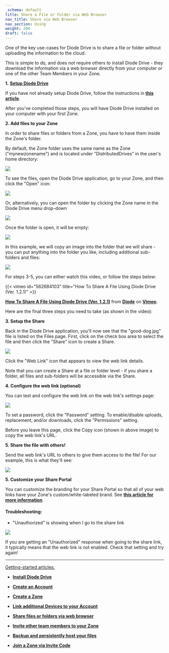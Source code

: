 ```yaml
---
_schema: default
title: Share a File or Folder via Web Browser
nav_title: Share via Web Browser
nav_section: Using
weight: 204
draft: false
---
```

One of the key use-cases for Diode Drive is to share a file or folder without uploading the information to the cloud.

This is simple to do, and does not require others to install Diode Drive - they download the information via a web browser directly from your computer or one of the other Team Members in your Zone.

**1\.** <a href="https://app.docs.diode.io/docs/" target="_blank" rel="noopener"><strong>Setup Diode Drive</strong></a>

If you have not already setup Diode Drive, follow the instructions in <a href="https://app.docs.diode.io/docs/" target="_blank" rel="noopener"><strong>this article</strong></a>.

After you've completed those steps, you will have Diode Drive installed on your computer with your first Zone.

**2\. Add files to your Zone**

In order to share files or folders from a Zone, you have to have them inside the Zone's folder.

By default, the Zone folder uses the same name as the Zone ("mynewzonename") and is located under "DistributedDrives" in the user's home directory:

![](/uploads/image-53.png)

To see the files, open the Diode Drive application, go to your Zone, and then click the "Open" icon:

![](/uploads/image-54.png)

Or, alternatively, you can open the folder by clicking the Zone name in the Diode Drive menu drop-down

![](/uploads/image-55.png)

Once the folder is open, it will be empty:

![](/uploads/image-56.png)

In this example, we will copy an image into the folder that we will share - you can put anything into the folder you like, including additional sub-folders and files:

![](/uploads/image-57.png)

For steps 3-5, you can either watch this video, or follow the steps below:

{{< vimeo id="562684103" title="How To Share A File Using Diode Drive (Ver. 1.2.1)" >}}

[**How To Share A File Using Diode Drive (Ver. 1.2.1)**](https://vimeo.com/562684103) from [**Diode**](https://vimeo.com/diodechain) on [**Vimeo**](https://vimeo.com/).

Here are the final three steps you need to take (as shown in the video):

**3\. Setup the Share**

Back in the Diode Drive application, you'll now see that the "good-dog.jpg" file is listed on the Files page. First, click on the check box area to select the file and then click the "Share" icon to create a Share.

![](/uploads/image-58.png)

Click the "Web Link" icon that appears to view the web link details.

Note that you can create a Share at a file or folder level - if you share a folder, all files and sub-folders will be accessible via the Share.

**4\. Configure the web link (optional)**

You can test and configure the web link on the web link's settings page:

![](/uploads/image-59.png)

To set a password, click the "Password" setting. To enable/disable uploads, replacement, and/or downloads, click the "Permissions" setting.

Before you leave this page, click the Copy icon (shown in above image) to copy the web link's URL.

**5\. Share the file with others!**

Send the web link's URL to others to give them access to the file! For our example, this is what they'll see:

![](/uploads/image-60.png)

**5\. Customize your Share Portal**

You can customize the branding for your Share Portal so that all of your web links have your Zone's custom/white-labeled brand. See <a href="https://app.docs.diode.io/docs/using/how-to-customize-share-page-information/" target="_blank" rel="noopener"><strong>this article for more information</strong></a>.

#### **Troubleshooting:**

* "Unauthorized" is showing when I go to the share link

![](/uploads/image-61.png)

If you are getting an "Unauthorized" response when going to the share link, it typically means that the web link is not enabled. Check that setting and try again!

---

<u>Getting-started articles:</u>

* <a href="https://app.docs.diode.io/docs/" target="_blank" rel="noopener"><strong>Install Diode Drive</strong></a>
* <a href="https://app.docs.diode.io/docs/using/getting-started/" target="_blank" rel="noopener"><strong>Create an Account</strong></a>
* <a href="https://app.docs.diode.io/docs/using/create-a-zone/" target="_blank" rel="noopener"><strong>Create a Zone</strong></a>
* <a href="https://app.docs.diode.io/docs/using/linked-devices/" target="_blank" rel="noopener"><strong>Link additional Devices to your Account</strong></a>
* <a href="https://app.docs.diode.io/docs/using/share-a-file-or-folder-via-web-browser/" target="_blank" rel="noopener"><strong>Share files or folders via web browser</strong></a>
* <a href="https://app.docs.diode.io/docs/using/add-a-team-member-or-additional-device/" target="_blank" rel="noopener"><strong>Invite other team members to your Zone</strong></a>
* <a href="https://app.docs.diode.io/docs/using/backup-your-confidential-files/" target="_blank" rel="noopener"><strong>Backup and persistently host your files</strong></a>
* <a href="https://app.docs.diode.io/docs/using/join-a-zone-by-invite-code/" target="_blank" rel="noopener"><strong>Join a Zone via Invite Code</strong></a>

  &nbsp;